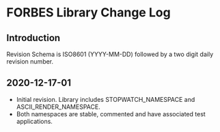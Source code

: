 # FORBES Library Change Log

## Introduction

Revision Schema is ISO8601 (YYYY-MM-DD) followed by a two digit daily revision number.

## 2020-12-17-01

* Initial revision. Library includes STOPWATCH_NAMESPACE and ASCII_RENDER_NAMESPACE.
* Both namespaces are stable, commented and have associated test applications.

